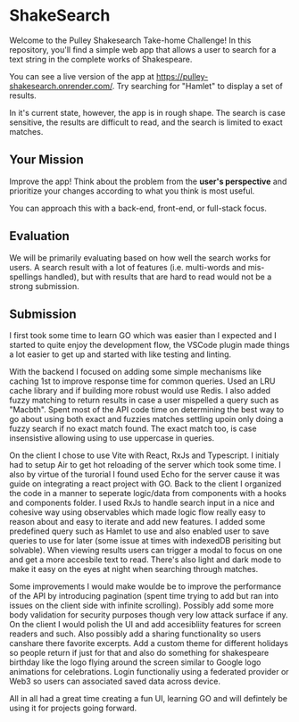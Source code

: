 # ShakeSearch

Welcome to the Pulley Shakesearch Take-home Challenge! In this repository,
you'll find a simple web app that allows a user to search for a text string in
the complete works of Shakespeare.

You can see a live version of the app at
https://pulley-shakesearch.onrender.com/. Try searching for "Hamlet" to display
a set of results.

In it's current state, however, the app is in rough shape. The search is
case sensitive, the results are difficult to read, and the search is limited to
exact matches.

## Your Mission

Improve the app! Think about the problem from the **user's perspective**
and prioritize your changes according to what you think is most useful.

You can approach this with a back-end, front-end, or full-stack focus.

## Evaluation

We will be primarily evaluating based on how well the search works for users. A search result with a lot of features (i.e. multi-words and mis-spellings handled), but with results that are hard to read would not be a strong submission.

## Submission

I first took some time to learn GO which was easier than I expected and I started to quite enjoy the development flow, the VSCode plugin made things a lot easier to get up and started with like testing and linting.

With the backend I focused on adding some simple mechanisms like caching 1st to improve response time for common queries. Used an LRU cache library and if building more robust would use Redis. I also added fuzzy matching to return results in case a user mispelled a query such as "Macbth". Spent most of the API code time on determining the best way to go about using both exact and fuzzies matches settling upoin only doing a fuzzy search if no exact match found. The exact match too, is case insensistive allowing using to use uppercase in queries.

On the client I chose to use Vite with React, RxJs and Typescript. I initialy had to setup Air to get hot reloading of the server which took some time. I also by virtue of the turorial I found used Echo for the server cause it was guide on integrating a react project with GO. Back to the client I organized the code in a manner to seperate logic/data from components with a hooks and components folder. I used RxJs to handle search input in a nice and cohesive way using observables which made logic flow really easy to reason about and easy to iterate and add new features. I added some predefined query such as Hamlet to use and also enabled user to save queries to use for later (some issue at times with indexedDB perisiting but solvable). When viewing results users can trigger a modal to focus on one and get a more accesbile text to read. There's also light and dark mode to make it easy on the eyes at night when searching through matches.

Some improvements I would make woulde be to improve the performance of the API by introducing pagination (spent time trying to add but ran into issues on the client side with infinite scrolling). Possibly add some more body validation for security purposes though very low attack surface if any. On the client I would polish the UI and add accesibliity features for screen readers and such. Also possibly add a sharing functionality so users canshare there favorite excerpts. Add a custom theme for different holidays so people return if just for that and also do something for shakespeare birthday like the logo flying around the screen similar to Google logo animations for celebrations. Login functionaliy using a federated provider or Web3 so users can associated saved data across device.

All in all had a great time creating a fun UI, learning GO and will defintely be using it for projects going forward.
